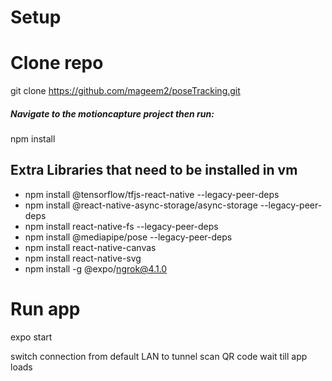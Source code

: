 # Setup

# Clone repo
git clone https://github.com/mageem2/poseTracking.git

##### Navigate to the motioncapture project then run:
npm install

## Extra Libraries that need to be installed in vm

- npm install @tensorflow/tfjs-react-native --legacy-peer-deps
- npm install @react-native-async-storage/async-storage --legacy-peer-deps
- npm install react-native-fs --legacy-peer-deps
- npm install @mediapipe/pose --legacy-peer-deps
- npm install react-native-canvas
- npm install react-native-svg
- npm install -g @expo/ngrok@4.1.0

# Run app
expo start

switch connection from default LAN to tunnel
scan QR code
wait till app loads


